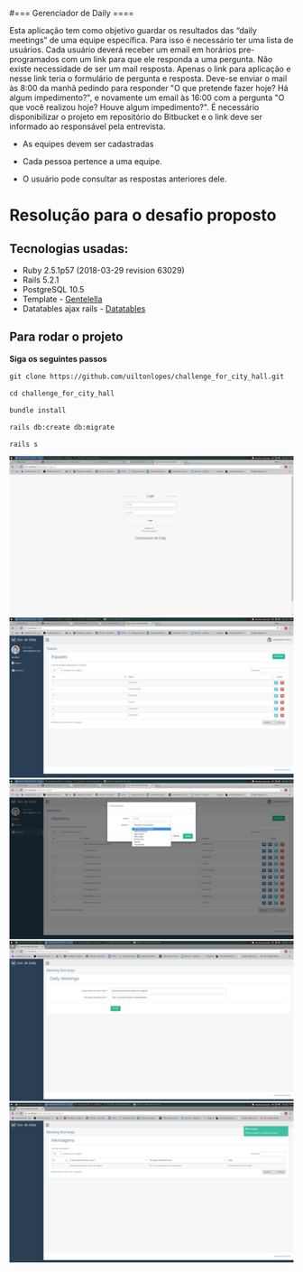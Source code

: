 #=== Gerenciador de Daily ====

Esta aplicação tem como objetivo guardar os resultados das “daily meetings” de uma equipe específica. Para isso é necessário ter uma lista de usuários. Cada usuário deverá receber um email em horários pre-programados com um link para que ele responda a uma pergunta. Não existe necessidade de ser um mail resposta. Apenas o link para aplicação e nesse link teria o formulário de pergunta e resposta. Deve-se enviar o mail às 8:00 da manhã pedindo para responder "O que pretende fazer hoje? Há algum impedimento?", e novamente um email às 16:00 com a pergunta "O que você realizou hoje? Houve algum impedimento?". É necessário disponibilizar o projeto em repositório do Bitbucket e o link deve ser informado ao responsável pela entrevista.


- As equipes devem ser cadastradas

- Cada pessoa pertence a uma equipe.

- O usuário pode consultar as respostas anteriores dele.

# Resolução para o desafio proposto
## Tecnologias usadas:
* Ruby 2.5.1p57 (2018-03-29 revision 63029)
* Rails 5.2.1 
* PostgreSQL 10.5
* Template - [Gentelella](https://github.com/puikinsh/gentelella)
* Datatables ajax rails  - [Datatables](https://github.com/jbox-web/ajax-datatables-rails)

## Para rodar o projeto

**Siga os seguintes passos**

```
git clone https://github.com/uiltonlopes/challenge_for_city_hall.git
```
```
cd challenge_for_city_hall
```
```
bundle install
```
```
rails db:create db:migrate
```
```
rails s
```

![Login Page](app/assets/images/screenshots/01.png)
![Login Page](app/assets/images/screenshots/02.png)
![Login Page](app/assets/images/screenshots/03.png)
![Login Page](app/assets/images/screenshots/04.png)
![Login Page](app/assets/images/screenshots/05.png)
